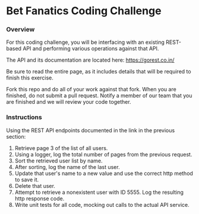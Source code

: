# Bet Fanatics Coding Challenge

### Overview
For this coding challenge, you will be interfacing with an existing REST-based API and performing 
various operations against that API.  


The API and its documentation are located here:  https://gorest.co.in/

Be sure to read the entire page, as it includes details that will be required to finish this exercise.

Fork this repo and do all of your work against that fork. When you are finished, do not submit a pull request.  Notify a member of our team that you are finished and we will review your code together.

### Instructions

Using the REST API endpoints documented in the link in the previous section:
1. Retrieve page 3 of the list of all users.
2. Using a logger, log the total number of pages from the previous request.
3. Sort the retrieved user list by name.
4. After sorting, log the name of the last user.
5. Update that user's name to a new value and use the correct http method to save it.
6. Delete that user.
7. Attempt to retrieve a nonexistent user with ID 5555.  Log the resulting http response code.
8. Write unit tests for all code, mocking out calls to the actual API service.
